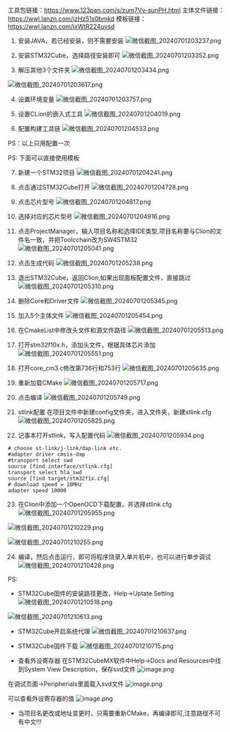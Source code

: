 工具包链接：https://www.123pan.com/s/zum7Vv-sunPH.html
主体文件链接：https://wwl.lanzn.com/izHz51s0bmkd
模板链接：https://wwl.lanzn.com/ixWtR224uvsd

1. 安装JAVA，若已经安装，则不需要安装
![微信截图_20240701203237.png](https://cdn.jsdelivr.net/gh/xuezhaorong/Picgo//Source/fix-dir/Download/photo/2024/07/01/20-32-56-3252b1b801db837b21957fe8471afeec-%E5%BE%AE%E4%BF%A1%E6%88%AA%E5%9B%BE_20240701203237-cfadb8.png)

2. 安装STM32Cube，选择路径安装即可
![微信截图_20240701203352.png](https://cdn.jsdelivr.net/gh/xuezhaorong/Picgo//Source/fix-dir/Download/photo/2024/07/01/20-34-02-953fd16612821bdc805cae69e73eb80e-%E5%BE%AE%E4%BF%A1%E6%88%AA%E5%9B%BE_20240701203352-bcea79.png)

3. 解压其他3个文件夹
![微信截图_20240701203434.png](https://cdn.jsdelivr.net/gh/xuezhaorong/Picgo//Source/fix-dir/Download/photo/2024/07/01/20-35-29-318928fcda7369832e63b2d519fd4831-%E5%BE%AE%E4%BF%A1%E6%88%AA%E5%9B%BE_20240701203434-9fb2ff.png)

![微信截图_20240701203617.png](https://cdn.jsdelivr.net/gh/xuezhaorong/Picgo//Source/fix-dir/Download/photo/2024/07/01/20-36-41-a6a4c394382f9326f0a5203240faa3f7-%E5%BE%AE%E4%BF%A1%E6%88%AA%E5%9B%BE_20240701203617-17c072.png)

4. 设置环境变量
![微信截图_20240701203757.png](https://cdn.jsdelivr.net/gh/xuezhaorong/Picgo//Source/fix-dir/Download/photo/2024/07/01/20-38-33-0482007ac823d6e18f769a44f6a0900d-%E5%BE%AE%E4%BF%A1%E6%88%AA%E5%9B%BE_20240701203757-1fda10.png)

5. 设置CLion的嵌入式工具
![微信截图_20240701204019.png](https://cdn.jsdelivr.net/gh/xuezhaorong/Picgo//Source/fix-dir/Download/photo/2024/07/01/20-40-28-e2c6ad8a6bb6937d2e1421f0967e55f3-%E5%BE%AE%E4%BF%A1%E6%88%AA%E5%9B%BE_20240701204019-e3f072.png)

6. 配置构建工具链
![微信截图_20240701204533.png](https://cdn.jsdelivr.net/gh/xuezhaorong/Picgo//Source/fix-dir/Download/photo/2024/07/01/20-46-35-29aaeaf7e2bc0247e355da3e20a20048-%E5%BE%AE%E4%BF%A1%E6%88%AA%E5%9B%BE_20240701204533-9fc5f8.png)


PS：以上只用配置一次

PS: 下面可以直接使用模板

7. 新建一个STM32项目
![微信截图_20240701204241.png](https://cdn.jsdelivr.net/gh/xuezhaorong/Picgo//Source/fix-dir/Download/photo/2024/07/01/20-42-51-4c0625a0039ceac2cf0aa634a5ee733a-%E5%BE%AE%E4%BF%A1%E6%88%AA%E5%9B%BE_20240701204241-e8dad7.png)

8. 点击通过STM32Cube打开
![微信截图_20240701204728.png](https://cdn.jsdelivr.net/gh/xuezhaorong/Picgo//Source/fix-dir/Download/photo/2024/07/01/20-47-35-6f400ab4191a6c7dd4d11de42b6df726-%E5%BE%AE%E4%BF%A1%E6%88%AA%E5%9B%BE_20240701204728-f14173.png)

9. 点击芯片型号
![微信截图_20240701204817.png](https://cdn.jsdelivr.net/gh/xuezhaorong/Picgo//Source/fix-dir/Download/photo/2024/07/01/20-48-24-715b494e72d5acddabd2f18c31f54e32-%E5%BE%AE%E4%BF%A1%E6%88%AA%E5%9B%BE_20240701204817-888684.png)

10. 选择对应的芯片型号
![微信截图_20240701204916.png](https://cdn.jsdelivr.net/gh/xuezhaorong/Picgo//Source/fix-dir/Download/photo/2024/07/01/20-49-29-0788da81d007bf62d0710969e931084a-%E5%BE%AE%E4%BF%A1%E6%88%AA%E5%9B%BE_20240701204916-443b57.png)

11. 点击ProjectManager，输入项目名称和选择IDE类型,项目名称要与Clion的文件名一致，并把Toolcchain改为SW4STM32
![微信截图_20240701205041.png](https://cdn.jsdelivr.net/gh/xuezhaorong/Picgo//Source/fix-dir/Download/photo/2024/07/01/20-50-50-73724f3f334ef8e320cc4c1d84124742-%E5%BE%AE%E4%BF%A1%E6%88%AA%E5%9B%BE_20240701205041-78ba01.png)

12. 点击生成代码
![微信截图_20240701205238.png](https://cdn.jsdelivr.net/gh/xuezhaorong/Picgo//Source/fix-dir/Download/photo/2024/07/01/20-52-46-c481fe91fe189dfb5aa6149ecebc3329-%E5%BE%AE%E4%BF%A1%E6%88%AA%E5%9B%BE_20240701205238-6aab69.png)

13. 退出STM32Cube，返回Clion,如果出现面板配置文件，直接跳过
![微信截图_20240701205310.png](https://cdn.jsdelivr.net/gh/xuezhaorong/Picgo//Source/fix-dir/Download/photo/2024/07/01/20-53-19-2c5d0f0cb808d66187b4b8a50e913897-%E5%BE%AE%E4%BF%A1%E6%88%AA%E5%9B%BE_20240701205310-ec4795.png)

14. 删除Core和Driver文件
![微信截图_20240701205345.png](https://cdn.jsdelivr.net/gh/xuezhaorong/Picgo//Source/fix-dir/Download/photo/2024/07/01/20-53-51-3f25a0cf41b2c6a974878ddb8b24ea44-%E5%BE%AE%E4%BF%A1%E6%88%AA%E5%9B%BE_20240701205345-171932.png)

15. 加入5个主体文件
![微信截图_20240701205454.png](https://cdn.jsdelivr.net/gh/xuezhaorong/Picgo//Source/fix-dir/Download/photo/2024/07/01/20-55-00-12fb0314c7598260601b6cbb522ed890-%E5%BE%AE%E4%BF%A1%E6%88%AA%E5%9B%BE_20240701205454-02d999.png)

16. 在CmakeList中修改头文件和源文件路径
![微信截图_20240701205513.png](https://cdn.jsdelivr.net/gh/xuezhaorong/Picgo//Source/fix-dir/Download/photo/2024/07/01/20-55-26-d22856db061bbfa948d26d3391649cd7-%E5%BE%AE%E4%BF%A1%E6%88%AA%E5%9B%BE_20240701205513-9a4bf9.png)

17. 打开stm32f10x.h，添加头文件，根据具体芯片添加
![微信截图_20240701205551.png](https://cdn.jsdelivr.net/gh/xuezhaorong/Picgo//Source/fix-dir/Download/photo/2024/07/01/20-56-03-62887e70ceef7cac1baa6092c0bc79d9-%E5%BE%AE%E4%BF%A1%E6%88%AA%E5%9B%BE_20240701205551-450ccc.png)

18. 打开core_cm3.c修改第736行和753行
![微信截图_20240701205635.png](https://cdn.jsdelivr.net/gh/xuezhaorong/Picgo//Source/fix-dir/Download/photo/2024/07/01/20-56-41-ab254ff6fe5c567873381957e35c0210-%E5%BE%AE%E4%BF%A1%E6%88%AA%E5%9B%BE_20240701205635-b42f94.png)

19. 重新加载CMake
![微信截图_20240701205717.png](https://cdn.jsdelivr.net/gh/xuezhaorong/Picgo//Source/fix-dir/Download/photo/2024/07/01/20-57-24-1c854654f53f85dd8edc767e99836634-%E5%BE%AE%E4%BF%A1%E6%88%AA%E5%9B%BE_20240701205717-7308d7.png)

20. 点击编译
![微信截图_20240701205749.png](https://cdn.jsdelivr.net/gh/xuezhaorong/Picgo//Source/fix-dir/Download/photo/2024/07/01/20-57-54-79b197f4aea6c6075361707aba2dbe71-%E5%BE%AE%E4%BF%A1%E6%88%AA%E5%9B%BE_20240701205749-46b3ab.png)

21. stlink配置
在项目文件中新建config文件夹，进入文件夹，新建stlink.cfg
![微信截图_20240701205825.png](https://cdn.jsdelivr.net/gh/xuezhaorong/Picgo//Source/fix-dir/Download/photo/2024/07/01/20-58-43-a6422f06981ed0e02cec1de72b4de474-%E5%BE%AE%E4%BF%A1%E6%88%AA%E5%9B%BE_20240701205825-baabcd.png)

22. 记事本打开stlink，写入配置代码
![微信截图_20240701205934.png](https://cdn.jsdelivr.net/gh/xuezhaorong/Picgo//Source/fix-dir/Download/photo/2024/07/01/20-59-39-cd29f7e21e2a68621c828a84b3a3898f-%E5%BE%AE%E4%BF%A1%E6%88%AA%E5%9B%BE_20240701205934-547c05.png)

```
# choose st-link/j-link/dap-link etc.
#adapter driver cmsis-dap
#transport select swd
source [find interface/stlink.cfg]
transport select hla_swd
source [find target/stm32f1x.cfg]
# download speed = 10MHz
adapter speed 10000
```

23. 在Clion中添加一个OpenOCD下载配置，并选择stlink.cfg
![微信截图_20240701205955.png](https://cdn.jsdelivr.net/gh/xuezhaorong/Picgo//Source/fix-dir/Download/photo/2024/07/01/21-00-01-0fcdfbd547cc3cbf2143137b2da0bdae-%E5%BE%AE%E4%BF%A1%E6%88%AA%E5%9B%BE_20240701205955-57fe13.png)


![微信截图_20240701210229.png](https://cdn.jsdelivr.net/gh/xuezhaorong/Picgo//Source/fix-dir/Download/photo/2024/07/01/21-02-37-6e325b27016e5915370b9be12fb18639-%E5%BE%AE%E4%BF%A1%E6%88%AA%E5%9B%BE_20240701210229-a76694.png)

![微信截图_20240701210255.png](https://cdn.jsdelivr.net/gh/xuezhaorong/Picgo//Source/fix-dir/Download/photo/2024/07/01/21-03-04-446a5d4c7e96f5d8daa95d85b0fff3d4-%E5%BE%AE%E4%BF%A1%E6%88%AA%E5%9B%BE_20240701210255-458f72.png)

24. 编译，然后点击运行，即可将程序烧录入单片机中，也可以进行单步调试
![微信截图_20240701210428.png](https://cdn.jsdelivr.net/gh/xuezhaorong/Picgo//Source/fix-dir/Download/photo/2024/07/01/21-04-34-c614239e64e84ad8488d2dddc660772a-%E5%BE%AE%E4%BF%A1%E6%88%AA%E5%9B%BE_20240701210428-ef404c.png)


PS:
* STM32Cube固件的安装路径更改，Help->Uptate Setting
![微信截图_20240701210518.png](https://cdn.jsdelivr.net/gh/xuezhaorong/Picgo//Source/fix-dir/Download/photo/2024/07/01/21-05-24-094ab7101c3512cd46f57442904d84d4-%E5%BE%AE%E4%BF%A1%E6%88%AA%E5%9B%BE_20240701210518-179a4b.png)

![微信截图_20240701210613.png](https://cdn.jsdelivr.net/gh/xuezhaorong/Picgo//Source/fix-dir/Download/photo/2024/07/01/21-06-20-209260cc8c89b97aefe3a17984a21722-%E5%BE%AE%E4%BF%A1%E6%88%AA%E5%9B%BE_20240701210613-38e104.png)

* STM32Cube开启系统代理
![微信截图_20240701210637.png](https://cdn.jsdelivr.net/gh/xuezhaorong/Picgo//Source/fix-dir/Download/photo/2024/07/01/21-06-46-8a17461e5f263d81d34fd4affc4ca8e0-%E5%BE%AE%E4%BF%A1%E6%88%AA%E5%9B%BE_20240701210637-180063.png)


* STM32Cube固件下载
![微信截图_20240701210715.png](https://cdn.jsdelivr.net/gh/xuezhaorong/Picgo//Source/fix-dir/Download/photo/2024/07/01/21-07-20-6d085f87b83d3ed825b2cb1706813de5-%E5%BE%AE%E4%BF%A1%E6%88%AA%E5%9B%BE_20240701210715-e7d497.png)
* 查看外设寄存器
在STM32CubeMX软件中Help->Docs and Resources中找到System View Description，保存svd文件
![image.png](https://cdn.jsdelivr.net/gh/xuezhaorong/Picgo//Source/fix-dir/picgo/picgo-clipboard-images/2024/07/01/21-12-07-939be3deea666e1bac6823c10ae53d48-20240701211207-4635e4.png)

在调试页面->Peripherials里面载入svd文件
![image.png](https://cdn.jsdelivr.net/gh/xuezhaorong/Picgo//Source/fix-dir/picgo/picgo-clipboard-images/2024/07/01/21-13-04-66f019737f23fe950cda8bef2e944575-20240701211304-4715ab.png)

可以查看外设寄存器的值
![image.png](https://cdn.jsdelivr.net/gh/xuezhaorong/Picgo//Source/fix-dir/picgo/picgo-clipboard-images/2024/07/01/21-14-04-9b389b3cb9d05b68c84f7a10c449f426-20240701211404-f7ba9c.png)

* 当项目名更改或地址变更时，只需要重新CMake，再编译即可,注意路径不可有中文!!!